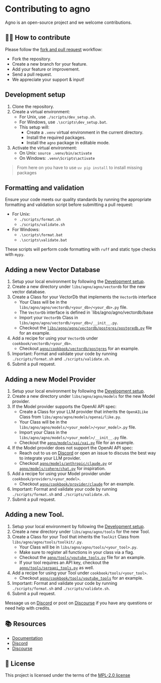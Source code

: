 # Contributing to agno

Agno is an open-source project and we welcome contributions.

## 👩‍💻 How to contribute

Please follow the [fork and pull request](https://docs.github.com/en/get-started/quickstart/contributing-to-projects) workflow:

- Fork the repository.
- Create a new branch for your feature.
- Add your feature or improvement.
- Send a pull request.
- We appreciate your support & input!

## Development setup

1. Clone the repository.
2. Create a virtual environment:
   - For Unix, use `./scripts/dev_setup.sh`.
   - For Windows, use `.\scripts\dev_setup.bat`.
   - This setup will:
     - Create a `.venv` virtual environment in the current directory.
     - Install the required packages.
     - Install the `agno` package in editable mode.
3. Activate the virtual environment:
   - On Unix: `source .venv/bin/activate`
   - On Windows: `.venv\Scripts\activate`

> From here on you have to use `uv pip install` to install missing packages

## Formatting and validation

Ensure your code meets our quality standards by running the appropriate formatting and validation script before submitting a pull request:

- For Unix:
  - `./scripts/format.sh`
  - `./scripts/validate.sh`
- For Windows:
  - `.\scripts\format.bat`
  - `.\scripts\validate.bat`

These scripts will perform code formatting with `ruff` and static type checks with `mypy`.

## Adding a new Vector Database

1. Setup your local environment by following the [Development setup](#development-setup).
2. Create a new directory under `libs/agno/agno/vectordb` for the new vector database.
3. Create a Class for your VectorDb that implements the `VectorDb` interface
   - Your Class will be in the `libs/agno/agno/vectordb/<your_db>/<your_db>.py` file.
   - The `VectorDb` interface is defined in `libs/agno/agno/vectordb/base
   - Import your `VectorDb` Class in `libs/agno/agno/vectordb/<your_db>/__init__.py`.
   - Checkout the [`libs/agno/agno/vectordb/postgres/postgredb.py`](https://github.com/agno-agi/agno/blob/main/libs/agno/agno/vectordb/postgres/postgresdb.py) file for an example.
4. Add a recipe for using your `VectorDb` under `cookbook/vectordb/<your_db>`.
   - Checkout [`agno/cookbook/vectordb/postgres`](https://github.com/agno-agi/agno/tree/main/cookbook/vectordb/postgres) for an example.
5. Important: Format and validate your code by running `./scripts/format.sh` and `./scripts/validate.sh`.
6. Submit a pull request.

## Adding a new Model Provider

1. Setup your local environment by following the [Development setup](#development-setup).
2. Create a new directory under `libs/agno/agno/models` for the new Model provider.
3. If the Model provider supports the OpenAI API spec:
   - Create a Class for your LLM provider that inherits the `OpenAILike` Class from `libs/agno/agno/models/openai/like.py`.
   - Your Class will be in the `libs/agno/agno/models/<your_model>/<your_model>.py` file.
   - Import your Class in the `libs/agno/agno/models/<your_model>/__init__.py` file.
   - Checkout the [`agno/models/xai/xai.py`](https://github.com/agno-agi/agno/blob/main/libs/agno/agno/models/together/together.py) file for an example.
4. If the Model provider does not support the OpenAI API spec:
   - Reach out to us on [Discord](https://discord.gg/4MtYHHrgA8) or open an issue to discuss the best way to integrate your LLM provider.
   - Checkout [`agno/models/anthropic/claude.py`](https://github.com/agno-agi/agno/blob/main/libs/agno/agno/models/anthropic/claude.py) or [`agno/models/cohere/chat.py`](https://github.com/agno-agi/agno/blob/main/libs/agno/agno/models/cohere/chat.py) for inspiration.
5. Add a recipe for using your Model provider under `cookbook/providers/<your_model>`.
   - Checkout [`agno/cookbook/provider/claude`](https://github.com/agno-agi/agno/tree/main/cookbook/providers/claude) for an example.
6. Important: Format and validate your code by running `./scripts/format.sh` and `./scripts/validate.sh`.
7. Submit a pull request.

## Adding a new Tool.

1. Setup your local environment by following the [Development setup](#development-setup).
2. Create a new directory under `libs/agno/agno/tools` for the new Tool.
3. Create a Class for your Tool that inherits the `Toolkit` Class from `libs/agno/agno/tools/toolkit/.py`.
   - Your Class will be in `libs/agno/agno/tools/<your_tool>.py`.
   - Make sure to register all functions in your class via a flag.
   - Checkout the [`agno/tools/youtube_tools.py`](https://github.com/agno-agi/agno/blob/main/libs/agno/agno/tools/youtube_tools.py) file for an example.
   - If your tool requires an API key, checkout the [`agno/tools/serpapi_tools.py`](https://github.com/agno-agi/agno/blob/main/libs/agno/agno/tools/serpapi_tools.py) as well.
4. Add a recipe for using your Tool under `cookbook/tools/<your_tool>`.
   - Checkout [`agno/cookbook/tools/youtube_tools`](https://github.com/agno-agi/agno/blob/main/cookbook/tools/youtube_tools.py) for an example.
5. Important: Format and validate your code by running `./scripts/format.sh` and `./scripts/validate.sh`.
6. Submit a pull request.

Message us on [Discord](https://discord.gg/4MtYHHrgA8) or post on [Discourse](https://community.agno.com/) if you have any questions or need help with credits.

## 📚 Resources

- <a href="https://docs.agno.com/introduction" target="_blank" rel="noopener noreferrer">Documentation</a>
- <a href="https://discord.gg/4MtYHHrgA8" target="_blank" rel="noopener noreferrer">Discord</a>
- <a href="https://community.agno.com/" target="_blank" rel="noopener noreferrer">Discourse</a>

## 📝 License

This project is licensed under the terms of the [MPL-2.0 license](/LICENSE)
